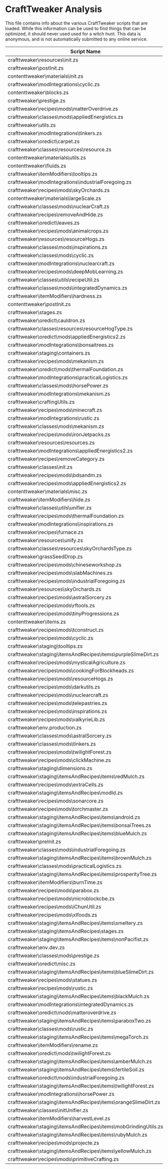 # CraftTweaker Analysis

This file contains info about the various CraftTweaker scripts that are loaded.
While this information can be used to find things that can be optimized, it
should never used used for a witch hunt. This data is anonymous, and is not
automatically submitted to any online service.

| Script Name                                                    | Time  |
|----------------------------------------------------------------|-------|
| crafttweaker\resources\init.zs                                 | 584ms |
| crafttweaker\postInit.zs                                       | 369ms |
| contenttweaker\materials\init.zs                               | 358ms |
| crafttweaker\modIntegrations\cyclic.zs                         | 142ms |
| contenttweaker\blocks.zs                                       | 86ms  |
| crafttweaker\prestige.zs                                       | 49ms  |
| crafttweaker\recipes\mods\matterOverdrive.zs                   | 41ms  |
| crafttweaker\classes\mods\appliedEnergistics.zs                | 40ms  |
| crafttweaker\utils.zs                                          | 37ms  |
| crafttweaker\modIntegrations\tinkers.zs                        | 34ms  |
| crafttweaker\oredict\carpet.zs                                 | 34ms  |
| crafttweaker\classes\resources\resource.zs                     | 29ms  |
| contenttweaker\materials\utils.zs                              | 24ms  |
| contenttweaker\fluids.zs                                       | 23ms  |
| crafttweaker\itemModifiers\tooltips.zs                         | 21ms  |
| crafttweaker\modIntegrations\industrialForegoing.zs            | 19ms  |
| crafttweaker\recipes\mods\skyOrchards.zs                       | 18ms  |
| contenttweaker\materials\largeScale.zs                         | 18ms  |
| crafttweaker\classes\mods\nuclearCraft.zs                      | 17ms  |
| crafttweaker\recipes\removeAndHide.zs                          | 16ms  |
| crafttweaker\oredict\leaves.zs                                 | 15ms  |
| crafttweaker\recipes\mods\animalcrops.zs                       | 13ms  |
| crafttweaker\resources\resourceHogs.zs                         | 13ms  |
| crafttweaker\classes\mods\inspirations.zs                      | 13ms  |
| crafttweaker\classes\mods\cyclic.zs                            | 12ms  |
| crafttweaker\modIntegrations\nuclearcraft.zs                   | 12ms  |
| crafttweaker\recipes\mods\deepMobLearning.zs                   | 11ms  |
| crafttweaker\classes\utils\recipeUtil.zs                       | 10ms  |
| crafttweaker\classes\mods\integratedDynamics.zs                | 10ms  |
| crafttweaker\itemModifiers\hardness.zs                         | 10ms  |
| contenttweaker\postInit.zs                                     | 10ms  |
| crafttweaker\stages.zs                                         | 10ms  |
| crafttweaker\oredict\cauldron.zs                               | 9ms   |
| crafttweaker\classes\resources\resourceHogType.zs              | 9ms   |
| crafttweaker\oredict\mods\appliedEnergistics2.zs               | 9ms   |
| crafttweaker\modIntegrations\bonsaitrees.zs                    | 9ms   |
| crafttweaker\staging\containers.zs                             | 9ms   |
| crafttweaker\recipes\mods\mekanism.zs                          | 8ms   |
| crafttweaker\oredict\mods\thermalFoundation.zs                 | 8ms   |
| crafttweaker\modIntegrations\practicalLogistics.zs             | 8ms   |
| crafttweaker\classes\mods\horsePower.zs                        | 8ms   |
| crafttweaker\modIntegrations\mekanism.zs                       | 8ms   |
| crafttweaker\craftingUtils.zs                                  | 8ms   |
| crafttweaker\recipes\mods\minecraft.zs                         | 8ms   |
| crafttweaker\modIntegrations\rustic.zs                         | 7ms   |
| crafttweaker\classes\mods\mekanism.zs                          | 7ms   |
| crafttweaker\recipes\mods\ironJetpacks.zs                      | 7ms   |
| crafttweaker\resources\resources.zs                            | 7ms   |
| crafttweaker\modIntegrations\appliedEnergistics2.zs            | 7ms   |
| crafttweaker\recipes\removeCategory.zs                         | 7ms   |
| crafttweaker\classes\init.zs                                   | 6ms   |
| crafttweaker\recipes\mods\bdsandm.zs                           | 6ms   |
| crafttweaker\recipes\mods\appliedEnergistics2.zs               | 6ms   |
| contenttweaker\materials\misc.zs                               | 6ms   |
| crafttweaker\itemModifiers\hide.zs                             | 6ms   |
| crafttweaker\classes\utils\unifier.zs                          | 5ms   |
| crafttweaker\recipes\mods\thermalFoundation.zs                 | 5ms   |
| crafttweaker\modIntegrations\inspirations.zs                   | 5ms   |
| crafttweaker\recipes\furnace.zs                                | 5ms   |
| crafttweaker\resources\unify.zs                                | 5ms   |
| crafttweaker\classes\resources\skyOrchardsType.zs              | 5ms   |
| crafttweaker\grassSeedDrop.zs                                  | 5ms   |
| crafttweaker\recipes\mods\chineseworkshop.zs                   | 4ms   |
| crafttweaker\recipes\mods\slabMachines.zs                      | 4ms   |
| crafttweaker\recipes\mods\industrialForegoing.zs               | 4ms   |
| crafttweaker\resources\skyOrchards.zs                          | 4ms   |
| crafttweaker\recipes\mods\astralSorcery.zs                     | 4ms   |
| crafttweaker\recipes\mods\rftools.zs                           | 4ms   |
| crafttweaker\recipes\mods\tinyProgressions.zs                  | 4ms   |
| contenttweaker\items.zs                                        | 4ms   |
| crafttweaker\recipes\mods\tconstruct.zs                        | 4ms   |
| crafttweaker\recipes\mods\cyclic.zs                            | 3ms   |
| crafttweaker\staging\tooltips.zs                               | 3ms   |
| crafttweaker\staging\itemsAndRecipes\items\purpleSlimeDirt.zs  | 3ms   |
| crafttweaker\recipes\mods\mysticalAgriculture.zs               | 3ms   |
| crafttweaker\recipes\mods\cookingForBlockheads.zs              | 3ms   |
| crafttweaker\recipes\mods\resourceHogs.zs                      | 3ms   |
| crafttweaker\recipes\mods\darkutils.zs                         | 3ms   |
| crafttweaker\recipes\mods\nuclearcraft.zs                      | 3ms   |
| crafttweaker\recipes\mods\telepastries.zs                      | 3ms   |
| crafttweaker\recipes\mods\inspirations.zs                      | 3ms   |
| crafttweaker\recipes\mods\valkyrieLib.zs                       | 3ms   |
| crafttweaker\env.production.zs                                 | 3ms   |
| crafttweaker\classes\mods\astralSorcery.zs                     | 3ms   |
| crafttweaker\classes\mods\tinkers.zs                           | 3ms   |
| crafttweaker\recipes\mods\twilightForest.zs                    | 3ms   |
| crafttweaker\recipes\mods\clickMachine.zs                      | 2ms   |
| crafttweaker\staging\dimensions.zs                             | 2ms   |
| crafttweaker\staging\itemsAndRecipes\items\redMulch.zs         | 2ms   |
| crafttweaker\recipes\mods\extraCells.zs                        | 2ms   |
| crafttweaker\staging\itemsAndRecipes\modId.zs                  | 2ms   |
| crafttweaker\recipes\mods\sonarcore.zs                         | 2ms   |
| crafttweaker\recipes\mods\torchmaster.zs                       | 2ms   |
| crafttweaker\staging\itemsAndRecipes\items\android.zs          | 2ms   |
| crafttweaker\staging\itemsAndRecipes\items\bonsaiTrees.zs      | 2ms   |
| crafttweaker\staging\itemsAndRecipes\items\blueMulch.zs        | 2ms   |
| crafttweaker\preInit.zs                                        | 2ms   |
| crafttweaker\classes\mods\industrialForegoing.zs               | 2ms   |
| crafttweaker\staging\itemsAndRecipes\items\brownMulch.zs       | 2ms   |
| crafttweaker\classes\mods\practicalLogistics.zs                | 2ms   |
| crafttweaker\staging\itemsAndRecipes\items\prosperityTree.zs   | 2ms   |
| crafttweaker\itemModifiers\burnTime.zs                         | 2ms   |
| crafttweaker\recipes\mods\parabox.zs                           | 2ms   |
| crafttweaker\recipes\mods\microblockcbe.zs                     | 2ms   |
| crafttweaker\recipes\mods\iChunUtil.zs                         | 2ms   |
| crafttweaker\recipes\mods\xlfoods.zs                           | 2ms   |
| crafttweaker\staging\itemsAndRecipes\items\smeltery.zs         | 2ms   |
| crafttweaker\staging\itemsAndRecipes\stages.zs                 | 2ms   |
| crafttweaker\staging\itemsAndRecipes\items\nonPacifist.zs      | 2ms   |
| crafttweaker\env.dev.zs                                        | 2ms   |
| crafttweaker\classes\mods\prestige.zs                          | 2ms   |
| crafttweaker\oredict\misc.zs                                   | 2ms   |
| crafttweaker\staging\itemsAndRecipes\items\blueSlimeDirt.zs    | 2ms   |
| crafttweaker\recipes\mods\statues.zs                           | 2ms   |
| crafttweaker\recipes\mods\rustic.zs                            | 2ms   |
| crafttweaker\staging\itemsAndRecipes\items\blackMulch.zs       | 2ms   |
| crafttweaker\modIntegrations\integratedDynamics.zs             | 2ms   |
| crafttweaker\oredict\mods\matteroverdrive.zs                   | 2ms   |
| crafttweaker\staging\itemsAndRecipes\items\paraboxTwo.zs       | 1ms   |
| crafttweaker\classes\mods\rustic.zs                            | 1ms   |
| crafttweaker\staging\itemsAndRecipes\items\megaTorch.zs        | 1ms   |
| crafttweaker\itemModifiers\rename.zs                           | 1ms   |
| crafttweaker\oredict\mods\twilightForest.zs                    | 1ms   |
| crafttweaker\staging\itemsAndRecipes\items\amberMulch.zs       | 1ms   |
| crafttweaker\staging\itemsAndRecipes\items\fertileSoil.zs      | 1ms   |
| crafttweaker\oredict\mods\industrialForegoing.zs               | 1ms   |
| crafttweaker\staging\itemsAndRecipes\items\twilightForest.zs   | 1ms   |
| crafttweaker\modIntegrations\horsePower.zs                     | 1ms   |
| crafttweaker\staging\itemsAndRecipes\items\orangeSlimeDirt.zs  | 1ms   |
| crafttweaker\classes\initUnifier.zs                            | 1ms   |
| crafttweaker\itemModifiers\harvestLevel.zs                     | 1ms   |
| crafttweaker\staging\itemsAndRecipes\items\mobGrindingUtils.zs | 1ms   |
| crafttweaker\staging\itemsAndRecipes\items\rubyMulch.zs        | 1ms   |
| crafttweaker\recipes\mods\projecte.zs                          | 1ms   |
| crafttweaker\staging\itemsAndRecipes\items\yellowMulch.zs      | 1ms   |
| crafttweaker\recipes\mods\primitiveCrafting.zs                 | 0ms   |
